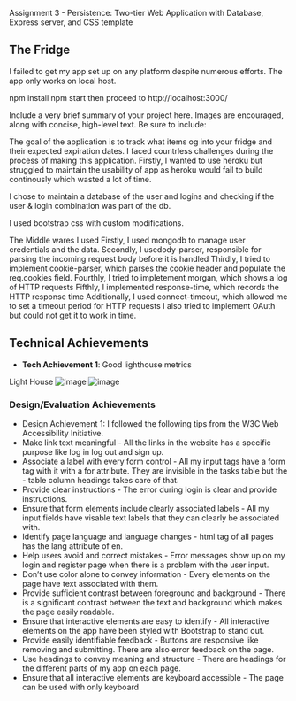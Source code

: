 Assignment 3 - Persistence: Two-tier Web Application with Database, Express server, and CSS template

## The Fridge
I failed to get my app set up on any platform despite numerous efforts. The app only works on local host. 

npm install
npm start
then proceed to http://localhost:3000/

Include a very brief summary of your project here. Images are encouraged, along with concise, high-level text. Be sure to include:

The goal of the application is to track what items og into your fridge and their expected expiration dates. I faced countrless challenges during the process of making this application. Firstly, I wanted to use heroku but struggled to maintain the usability of app as heroku would fail to build continously which wasted a lot of time. 

I chose to maintain a database of the user and logins and checking if the user & login combination was part of the db. 

I used bootstrap css with custom modifications.

The Middle wares I used
Firstly, I used mongodb to manage user credentials and the data.
Secondly, I usedody-parser, responsible for parsing the incoming request body before it is handled
Thirdly, I tried to implement cookie-parser, which parses the cookie header and populate the req.cookies field.
Fourthly, I tried to impletement morgan, which shows a log of HTTP requests
Fifthly, I implemented response-time, which records the HTTP response time
Additionally, I used connect-timeout, which allowed me to set a timeout period for HTTP requests
I also tried to implement OAuth but could not get it to work in time. 



## Technical Achievements
- **Tech Achievement 1**: Good lighthouse metrics

Light House
![image](https://user-images.githubusercontent.com/15680552/134867973-70b5bcd1-7683-4beb-84dd-66e0c13edac4.png)
![image](https://user-images.githubusercontent.com/15680552/134868030-c761bfb4-d8d7-49d6-aa08-6848e1140580.png)

### Design/Evaluation Achievements
- Design Achievement 1: I followed the following tips from the W3C Web Accessibility Initiative.
- Make link text meaningful - All the links in the website has a specific purpose like log in log out and sign up.
- Associate a label with every form control - All my input tags have a form tag with it with a for attribute. They are invisible in the tasks table but the - table column headings takes care of that.
- Provide clear instructions - The error during login is clear and provide instructions.
- Ensure that form elements include clearly associated labels - All my input fields have visable text labels that they can clearly be associated with.
- Identify page language and language changes - html tag of all pages has the lang attribute of en.
- Help users avoid and correct mistakes - Error messages show up on my login and register page when there is a problem with the user input.
- Don’t use color alone to convey information - Every elements on the page have text associated with them.
- Provide sufficient contrast between foreground and background - There is a significant contrast between the text and background which makes the page easily readable. 
- Ensure that interactive elements are easy to identify - All interactive elements on the app have been styled with Bootstrap to stand out.
- Provide easily identifiable feedback - Buttons are responsive like removing and submitting. There are also error feedback on the page. 
- Use headings to convey meaning and structure - There are headings for the different parts of my app on each page.
- Ensure that all interactive elements are keyboard accessible - The page can be used with only keyboard
